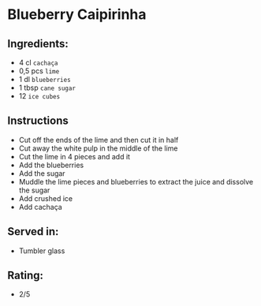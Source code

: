 # Blueberry Caipirinha

## Ingredients:
- 4 cl `cachaça`
- 0,5 pcs `lime`
- 1 dl `blueberries`
- 1 tbsp `cane sugar`
- 12 `ice cubes`

## Instructions
- Cut off the ends of the lime and then cut it in half
- Cut away the white pulp in the middle of the lime
- Cut the lime in 4 pieces and add it
- Add the blueberries
- Add the sugar
- Muddle the lime pieces and blueberries to extract the juice and dissolve the sugar
- Add crushed ice
- Add cachaça

## Served in:
- Tumbler glass

## Rating:
- 2/5